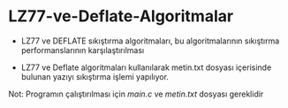 # LZ77-ve-Deflate-Algoritmalar

* LZ77 ve DEFLATE sıkıştırma algoritmaları, bu algoritmalarının sıkıştırma performanslarının karşılaştırılması

* LZ77 ve Deflate algoritmaları kullanılarak metin.txt dosyası içerisinde bulunan yazıyı sıkıştırma işlemi yapılıyor.

Not: Programın çalıştırılması için _main.c_ ve _metin.txt_ dosyası gereklidir
